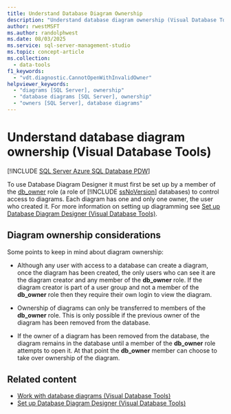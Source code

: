 ```yaml
---
title: Understand Database Diagram Ownership
description: "Understand database diagram ownership (Visual Database Tools)"
author: rwestMSFT
ms.author: randolphwest
ms.date: 08/03/2025
ms.service: sql-server-management-studio
ms.topic: concept-article
ms.collection:
  - data-tools
f1_keywords:
  - "vdt.diagnostic.CannotOpenWithInvalidOwner"
helpviewer_keywords:
  - "diagrams [SQL Server], ownership"
  - "database diagrams [SQL Server], ownership"
  - "owners [SQL Server], database diagrams"
---
```


# Understand database diagram ownership (Visual Database Tools)

[!INCLUDE [SQL Server Azure SQL Database PDW](../includes/applies-to-version/sql-asdb-asdbmi-pdw.md)]

To use Database Diagram Designer it must first be set up by a member of the [db_owner](/sql/relational-databases/security/authentication-access/database-level-roles#fixed-database-roles) role (a role of [!INCLUDE [ssNoVersion](../includes/ssnoversion-md.md)] databases) to control access to diagrams. Each diagram has one and only one owner, the user who created it. For more information on setting up diagramming see [Set up Database Diagram Designer (Visual Database Tools)](set-up-database-diagram-designer-visual-database-tools.md).

## Diagram ownership considerations

Some points to keep in mind about diagram ownership:

- Although any user with access to a database can create a diagram, once the diagram has been created, the only users who can see it are the diagram creator and any member of the **db_owner** role. If the diagram creator is part of a user group and not a member of the **db_owner** role then they require their own login to view the diagram.

- Ownership of diagrams can only be transferred to members of the **db_owner** role. This is only possible if the previous owner of the diagram has been removed from the database.

- If the owner of a diagram has been removed from the database, the diagram remains in the database until a member of the **db_owner** role attempts to open it. At that point the **db_owner** member can choose to take over ownership of the diagram.

## Related content

- [Work with database diagrams (Visual Database Tools)](work-with-database-diagrams-visual-database-tools.md)
- [Set up Database Diagram Designer (Visual Database Tools)](set-up-database-diagram-designer-visual-database-tools.md)
